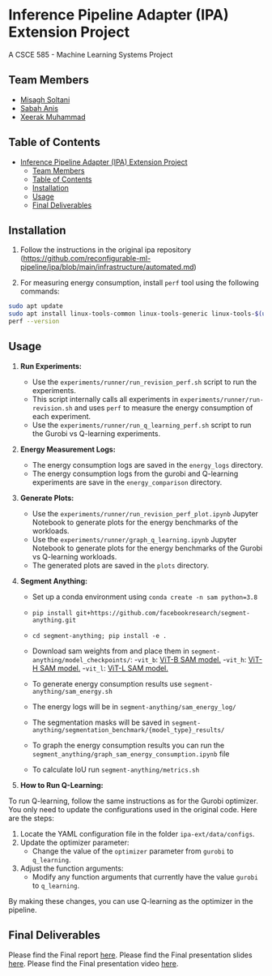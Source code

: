 # Inference Pipeline Adapter (IPA) Extension Project

A CSCE 585 - Machine Learning Systems Project

## Team Members

- [Misagh Soltani](https://github.com/misaghsoltani)
- [Sabah Anis](https://github.com/Sabah98)
- [Xeerak Muhammad](https://github.com/x33rak)

## Table of Contents

- [Inference Pipeline Adapter (IPA) Extension Project](#inference-pipeline-adapter-ipa-extension-project)
  - [Team Members](#team-members)
  - [Table of Contents](#table-of-contents)
  - [Installation](#installation)
  - [Usage](#usage)
  - [Final Deliverables](#final-deliverables)

## Installation

1. Follow the instructions in the original ipa repository (https://github.com/reconfigurable-ml-pipeline/ipa/blob/main/infrastructure/automated.md)

2. For measuring energy consumption, install `perf` tool using the following commands:

```bash
sudo apt update
sudo apt install linux-tools-common linux-tools-generic linux-tools-$(uname -r)
perf --version
```

## Usage

1. **Run Experiments:**

   - Use the `experiments/runner/run_revision_perf.sh` script to run the experiments.
   - This script internally calls all experiments in `experiments/runner/run-revision.sh` and uses `perf` to measure the energy consumption of each experiment.
   - Use the `experiments/runner/run_q_learning_perf.sh` script to run the Gurobi vs Q-learning experiments.

2. **Energy Measurement Logs:**

   - The energy consumption logs are saved in the `energy_logs` directory.
   - The energy consumption logs from the gurobi and Q-learning experiments are save in the `energy_comparison` directory.

3. **Generate Plots:**

   - Use the `experiments/runner/run_revision_perf_plot.ipynb` Jupyter Notebook to generate plots for the energy benchmarks of the workloads.
   - Use the `experiments/runner/graph_q_learning.ipynb` Jupyter Notebook to generate plots for the energy benchmarks of the Gurobi vs Q-learning workloads.
   - The generated plots are saved in the `plots` directory.

4. **Segment Anything:**

   - Set up a conda environment using `conda create -n sam python=3.8`
   - `pip install git+https://github.com/facebookresearch/segment-anything.git`
   - `cd segment-anything; pip install -e .`
   - Download sam weights from and place them in `segment-anything/model_checkpoints/`: -`vit_b`: [ViT-B SAM model.](https://dl.fbaipublicfiles.com/segment_anything/sam_vit_b_01ec64.pth) -`vit_h`: [ViT-H SAM model.](https://dl.fbaipublicfiles.com/segment_anything/sam_vit_h_4b8939.pth) -`vit_l`: [ViT-L SAM model.](https://dl.fbaipublicfiles.com/segment_anything/sam_vit_l_0b3195.pth)

   - To generate energy consumption results use `segment-anything/sam_energy.sh`
   - The energy logs will be in `segment-anything/sam_energy_log/`
   - The segmentation masks will be saved in `segment-anything/segmentation_benchmark/{model_type}_results/`
   - To graph the energy consumption results you can run the `segment_anything/graph_sam_energy_consumption.ipynb` file

   - To calculate IoU run `segment-anything/metrics.sh`

5. **How to Run Q-Learning:**

To run Q-learning, follow the same instructions as for the Gurobi optimizer. You only need to update the configurations used in the original code. Here are the steps:

1. Locate the YAML configuration file in the folder `ipa-ext/data/configs`.
2. Update the optimizer parameter:
   - Change the value of the `optimizer` parameter from `gurobi` to `q_learning`.
3. Adjust the function arguments:
   - Modify any function arguments that currently have the value `gurobi` to `q_learning`.

By making these changes, you can use Q-learning as the optimizer in the pipeline.

## Final Deliverables

Please find the Final report [here](FinalReport.pdf).
Please find the Final presentation slides [here](FinalPresentation.pdf).
Please find the Final presentation video [here](https://youtu.be/Qzqs_lrlGQg).
